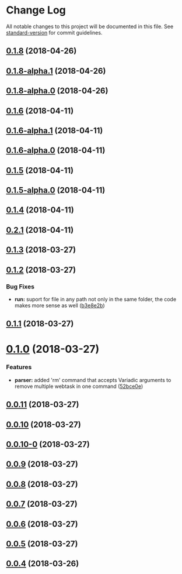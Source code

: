 # Change Log

All notable changes to this project will be documented in this file. See [standard-version](https://github.com/conventional-changelog/standard-version) for commit guidelines.

<a name="0.1.8"></a>
## [0.1.8](https://github.com/ildella/wt-cli-workflow/compare/v0.1.8-alpha.1...v0.1.8) (2018-04-26)



<a name="0.1.8-alpha.1"></a>
## [0.1.8-alpha.1](https://github.com/ildella/wt-cli-workflow/compare/v0.1.8-alpha.0...v0.1.8-alpha.1) (2018-04-26)



<a name="0.1.8-alpha.0"></a>
## [0.1.8-alpha.0](https://github.com/ildella/wt-cli-workflow/compare/v0.1.6...v0.1.8-alpha.0) (2018-04-26)



<a name="0.1.6"></a>
## [0.1.6](https://github.com/ildella/wt-cli-workflow/compare/v0.1.6-alpha.1...v0.1.6) (2018-04-11)



<a name="0.1.6-alpha.1"></a>
## [0.1.6-alpha.1](https://github.com/ildella/wt-cli-workflow/compare/v0.1.6-alpha.0...v0.1.6-alpha.1) (2018-04-11)



<a name="0.1.6-alpha.0"></a>
## [0.1.6-alpha.0](https://github.com/ildella/wt-cli-workflow/compare/v0.1.5...v0.1.6-alpha.0) (2018-04-11)



<a name="0.1.5"></a>
## [0.1.5](https://github.com/ildella/wt-cli-workflow/compare/v0.1.5-alpha.0...v0.1.5) (2018-04-11)



<a name="0.1.5-alpha.0"></a>
## [0.1.5-alpha.0](https://github.com/ildella/wt-cli-workflow/compare/v0.1.4...v0.1.5-alpha.0) (2018-04-11)



<a name="0.1.4"></a>
## [0.1.4](https://github.com/ildella/wt-cli-workflow/compare/v0.2.1...v0.1.4) (2018-04-11)



<a name="0.2.1"></a>
## [0.2.1](https://github.com/ildella/wt-cli-workflow/compare/v0.2.0...v0.2.1) (2018-04-11)



<a name="0.1.3"></a>
## [0.1.3](https://github.com/ildella/wt-cli-workflow/compare/v0.1.2...v0.1.3) (2018-03-27)



<a name="0.1.2"></a>
## [0.1.2](https://github.com/ildella/wt-cli-workflow/compare/v0.1.1...v0.1.2) (2018-03-27)


### Bug Fixes

* **run:** suport for file in any path not only in the same folder, the code makes more sense as well ([b3e8e2b](https://github.com/ildella/wt-cli-workflow/commit/b3e8e2b))



<a name="0.1.1"></a>
## [0.1.1](https://github.com/ildella/wt-cli-workflow/compare/v0.1.0...v0.1.1) (2018-03-27)



<a name="0.1.0"></a>
# [0.1.0](https://github.com/ildella/wt-cli-workflow/compare/v0.0.11...v0.1.0) (2018-03-27)


### Features

* **parser:** added 'rm' command that accepts Variadic arguments to remove multiple webtask in one command ([52bce0e](https://github.com/ildella/wt-cli-workflow/commit/52bce0e))



<a name="0.0.11"></a>
## [0.0.11](https://github.com/ildella/wt-cli-workflow/compare/v0.0.10...v0.0.11) (2018-03-27)



<a name="0.0.10"></a>
## [0.0.10](https://github.com/ildella/wt-cli-workflow/compare/v0.0.10-0...v0.0.10) (2018-03-27)



<a name="0.0.10-0"></a>
## [0.0.10-0](https://github.com/ildella/wt-cli-workflow/compare/v0.0.9...v0.0.10-0) (2018-03-27)



<a name="0.0.9"></a>
## [0.0.9](https://github.com/ildella/wt-cli-workflow/compare/v0.0.8...v0.0.9) (2018-03-27)



<a name="0.0.8"></a>
## [0.0.8](https://github.com/ildella/wt-cli-workflow/compare/v0.0.7...v0.0.8) (2018-03-27)



<a name="0.0.7"></a>
## [0.0.7](https://github.com/ildella/wt-cli-workflow/compare/v0.0.6...v0.0.7) (2018-03-27)



<a name="0.0.6"></a>
## [0.0.6](https://github.com/ildella/wt-cli-workflow/compare/v0.0.5...v0.0.6) (2018-03-27)



<a name="0.0.5"></a>
## [0.0.5](https://github.com/ildella/wt-cli-workflow/compare/v0.0.4...v0.0.5) (2018-03-27)



<a name="0.0.4"></a>
## [0.0.4](https://github.com/ildella/wt-cli-workflow/compare/v0.0.3...v0.0.4) (2018-03-26)

